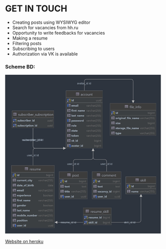 # GET IN TOUCH

* Creating posts using WYSIWYG editor
* Search for vacancies from hh.ru
* Opportunity to write feedbacks for vacancies
* Making a resume
* Filtering posts 
* Subscribing to users
* Authorization via VK is available

### Scheme BD:

![Scheme BD](img/scheme.jpg)

[Website on heroku](https://get-in-touch.herokuapp.com)
